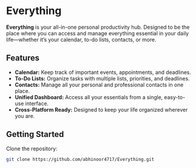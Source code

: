 # Everything

**Everything** is your all-in-one personal productivity hub. Designed to be the place where you can access and manage everything essential in your daily life—whether it’s your calendar, to-do lists, contacts, or more.

## Features

- **Calendar:** Keep track of important events, appointments, and deadlines.
- **To-Do Lists:** Organize tasks with multiple lists, priorities, and deadlines.
- **Contacts:** Manage all your personal and professional contacts in one place.
- **Unified Dashboard:** Access all your essentials from a single, easy-to-use interface.
- **Cross-Platform Ready:** Designed to keep your life organized wherever you are.

## Getting Started

Clone the repository:

```bash
git clone https://github.com/abhinoor4717/Everything.git
